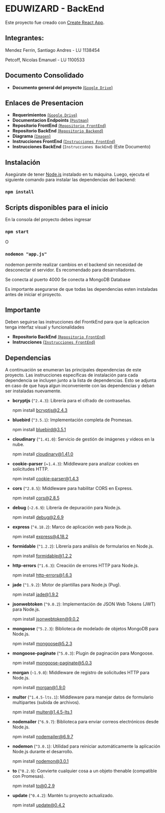 
# EDUWIZARD - BackEnd

Este proyecto fue creado con [Create React App](https://github.com/facebook/create-react-app).


## Integrantes:

Mendez Ferrin, Santiago Andres - LU 1138454

Petcoff, Nicolas Emanuel - LU 1100533

## Documento Consolidado

- **Documento general del proyecto** [(`Google Drive`)](https://docs.google.com/document/d/1Av_jVUQqV9iDt6eIE_2NpdZW2XfMHAeTKcCiFAtMcmg/edit?usp=sharing)


## Enlaces de Presentacion

- **Requerimientos** [(`Google Drive`)](https://docs.google.com/document/d/1DmThAggf-TVJIIcWhQuvn5CsdusAVou_LZKB6Rfx4uA/edit?usp=sharing)
- **Documentacion Endpoints** [(`Postman`)](https://documenter.getpostman.com/view/30808697/2s9YeHbB3g#8df2df0a-7327-44e0-8224-dfc3476400e6)
- **Repositorio FrontEnd** [(`Repositorio FrontEnd`)](https://github.com/nicopetcoff/Market-Profesores)
- **Repositorio BackEnd** [(`Repositorio Backend`)](https://github.com/nicopetcoff/API-REST-BACKEND)
- **Diagrama** [(`Imagen`)](https://drive.google.com/file/d/1a_yt9mAssyO8vS5wuzMEekzmAOClH6Su/view?usp=sharing)
- **Instrucciones FrontEnd** [(`Instrucciones FrontEnd`)](https://github.com/nicopetcoff/Market-Profesores/blob/main/README.md)
- **Instrucciones BackEnd** (`Instrucciones BackEnd`)  (Este Documento)


## Instalación

Asegúrate de tener [Node.js](https://nodejs.org/) instalado en tu máquina. Luego, ejecuta el siguiente comando para instalar las dependencias del backend:

### `npm install`


## Scripts disponibles para el inicio

En la consola del proyecto debes ingresar

### `npm start`

O

### `nodemon "app.js"`

nodemon permite realizar cambios en el backend sin necesidad de desconectar el servidor. Es recomendado para desarrolladores.

Se conecta al puerto 4000
Se conecta a MongoDB Database

Es importante asegurarse de que todas las dependencias esten instaladas antes de iniciar el proyecto.


## Importante
Deben seguirse las instrucciones del FrontkEnd para que la aplicacion tenga interfaz visual y funcionalidades
- **Repositorio BackEnd** [(`Repositorio FrontEnd`)](https://github.com/nicopetcoff/Market-Profesores)
- **Instrucciones** [(`Instrucciones FrontEnd`)](https://github.com/nicopetcoff/Market-Profesores/blob/main/README.md)


## Dependencias

A continuación se enumeran las principales dependencias de este proyecto. Las instrucciones específicas de instalación para cada dependencia se incluyen junto a la lista de dependencias. Esto se adjunta en caso de que haya algun inconveniente con las dependencias y deban ser instaladas nuevamente.

- **bcryptjs** (`^2.4.3`): Librería para el cifrado de contraseñas.

  npm install bcryptjs@2.4.3

- **bluebird** (`^3.5.1`): Implementación completa de Promesas.

  npm install bluebird@3.5.1

- **cloudinary** (`^1.41.0`): Servicio de gestión de imágenes y videos en la nube.

  npm install cloudinary@1.41.0

- **cookie-parser** (~`1.4.3`): Middleware para analizar cookies en solicitudes HTTP.

  npm install cookie-parser@1.4.3

- **cors** (`^2.8.5`): Middleware para habilitar CORS en Express.

  npm install cors@2.8.5

- **debug** (`~2.6.9`): Librería de depuración para Node.js.

  npm install debug@2.6.9

- **express** (`^4.18.2`): Marco de aplicación web para Node.js.

  npm install express@4.18.2

- **formidable** (`^1.2.2`): Librería para análisis de formularios en Node.js.

  npm install formidable@1.2.2

- **http-errors** (`^1.6.3`): Creación de errores HTTP para Node.js.

  npm install http-errors@1.6.3

- **jade** (`^1.9.2`): Motor de plantillas para Node.js (Pug).

  npm install jade@1.9.2

- **jsonwebtoken** (`^9.0.2`): Implementación de JSON Web Tokens (JWT) para Node.js.

  npm install jsonwebtoken@9.0.2

- **mongoose** (`^5.2.3`): Biblioteca de modelado de objetos MongoDB para Node.js.

  npm install mongoose@5.2.3

- **mongoose-paginate** (`^5.0.3`): Plugin de paginación para Mongoose.

  npm install mongoose-paginate@5.0.3

- **morgan** (`~1.9.0`): Middleware de registro de solicitudes HTTP para Node.js.

  npm install morgan@1.9.0

- **multer** (`^1.4.5-lts.1`): Middleware para manejar datos de formulario multipartes (subida de archivos).

  npm install multer@1.4.5-lts.1

- **nodemailer** (`^6.9.7`): Biblioteca para enviar correos electrónicos desde Node.js.

  npm install nodemailer@6.9.7

- **nodemon** (`^3.0.1`): Utilidad para reiniciar automáticamente la aplicación Node.js durante el desarrollo.

  npm install nodemon@3.0.1

- **to** (`^0.2.9`): Convierte cualquier cosa a un objeto thenable (compatible con Promesas).

  npm install to@0.2.9

- **update** (`^0.4.2`): Mantén tu proyecto actualizado.

  npm install update@0.4.2

